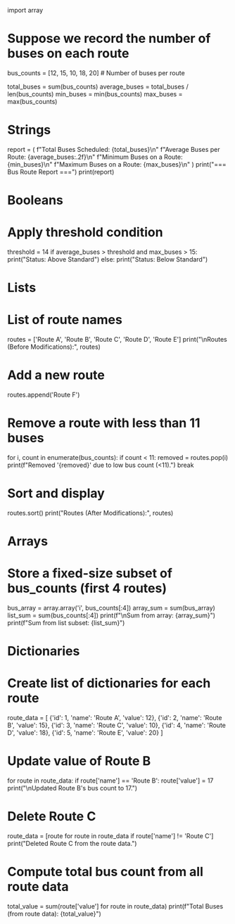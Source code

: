 import array

# Suppose we record the number of buses on each route
bus_counts = [12, 15, 10, 18, 20]  # Number of buses per route

total_buses = sum(bus_counts)
average_buses = total_buses / len(bus_counts)
min_buses = min(bus_counts)
max_buses = max(bus_counts)

# Strings
report = (
    f"Total Buses Scheduled: {total_buses}\n"
    f"Average Buses per Route: {average_buses:.2f}\n"
    f"Minimum Buses on a Route: {min_buses}\n"
    f"Maximum Buses on a Route: {max_buses}\n"
)
print("=== Bus Route Report ===")
print(report)

# Booleans
# Apply threshold condition
threshold = 14
if average_buses > threshold and max_buses > 15:
    print("Status: Above Standard")
else:
    print("Status: Below Standard")

# Lists
# List of route names
routes = ['Route A', 'Route B', 'Route C', 'Route D', 'Route E']
print("\nRoutes (Before Modifications):", routes)

# Add a new route
routes.append('Route F')

# Remove a route with less than 11 buses
for i, count in enumerate(bus_counts):
    if count < 11:
        removed = routes.pop(i)
        print(f"Removed '{removed}' due to low bus count (<11).")
        break

# Sort and display
routes.sort()
print("Routes (After Modifications):", routes)

# Arrays
# Store a fixed-size subset of bus_counts (first 4 routes)
bus_array = array.array('i', bus_counts[:4])
array_sum = sum(bus_array)
list_sum = sum(bus_counts[:4])
print(f"\nSum from array: {array_sum}")
print(f"Sum from list subset: {list_sum}")

# Dictionaries
# Create list of dictionaries for each route
route_data = [
    {'id': 1, 'name': 'Route A', 'value': 12},
    {'id': 2, 'name': 'Route B', 'value': 15},
    {'id': 3, 'name': 'Route C', 'value': 10},
    {'id': 4, 'name': 'Route D', 'value': 18},
    {'id': 5, 'name': 'Route E', 'value': 20}
]

# Update value of Route B
for route in route_data:
    if route['name'] == 'Route B':
        route['value'] = 17
        print("\nUpdated Route B's bus count to 17.")

# Delete Route C
route_data = [route for route in route_data if route['name'] != 'Route C']
print("Deleted Route C from the route data.")

# Compute total bus count from all route data
total_value = sum(route['value'] for route in route_data)
print(f"Total Buses (from route data): {total_value}")


